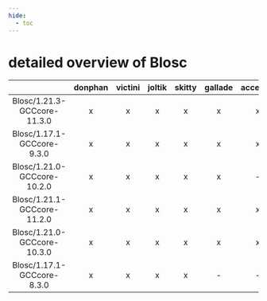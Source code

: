 ```yaml
---
hide:
  - toc
---
```


detailed overview of Blosc
==========================

| |donphan|victini|joltik|skitty|gallade|accelgor|swalot|doduo|
| :---: | :---: | :---: | :---: | :---: | :---: | :---: | :---: | :---: |
|Blosc/1.21.3-GCCcore-11.3.0|x|x|x|x|x|x|x|x|
|Blosc/1.17.1-GCCcore-9.3.0|x|x|x|x|x|x|x|x|
|Blosc/1.21.0-GCCcore-10.2.0|x|x|x|x|x|-|x|x|
|Blosc/1.21.1-GCCcore-11.2.0|x|x|x|x|x|x|x|x|
|Blosc/1.21.0-GCCcore-10.3.0|x|x|x|x|x|x|x|x|
|Blosc/1.17.1-GCCcore-8.3.0|x|x|x|x|-|-|-|x|
